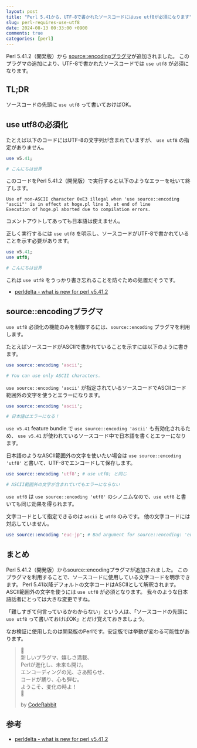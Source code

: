```yaml
---
layout: post
title: "Perl 5.41から、UTF-8で書かれたソースコードにはuse utf8が必須になります"
slug: perl-requires-use-utf8
date: 2024-08-13 00:33:00 +0900
comments: true
categories: [perl]
---
```


Perl 5.41.2（開発版）から [source::encodingプラグマ](https://metacpan.org/release/ETHER/perl-5.41.2/view/lib/source/encoding.pm)が追加されました。
このプラグマの追加により、UTF-8で書かれたソースコードでは `use utf8` が必須になります。

## TL;DR

ソースコードの先頭に `use utf8` って書いておけばOK。

## use utf8の必須化

たとえば以下のコードにはUTF-8の文字列が含まれていますが、 `use utf8` の指定がありません。

```perl
use v5.41;

# こんにちは世界
```

このコードをPerl 5.41.2（開発版）で実行すると以下のようなエラーを吐いて終了します。

```plain
Use of non-ASCII character 0xE3 illegal when 'use source::encoding "ascii"' is in effect at hoge.pl line 3, at end of line
Execution of hoge.pl aborted due to compilation errors.
```

コメントアウトしてあっても日本語は使えません。

正しく実行するには `use utf8` を明示し、ソースコードがUTF-8で書かれていることを示す必要があります。

```perl
use v5.41;
use utf8;

# こんにちは世界
```

これは `use utf8` をうっかり書き忘れることを防ぐための処置だそうです。

- [perldelta - what is new for perl v5.41.2](https://metacpan.org/release/ETHER/perl-5.41.2/view/pod/perldelta.pod)

## source::encodingプラグマ

`use utf8` 必須化の機能のみを制御するには、`source::encoding` プラグマを利用します。

たとえばソースコードがASCIIで書かれていることを示すには以下のように書きます。

```perl
use source::encoding 'ascii';

# You can use only ASCII characters.
```

`use source::encoding 'ascii'` が指定されているソースコードでASCIIコード範囲外の文字を使うとエラーになります。

```perl
use source::encoding 'ascii';

# 日本語はエラーになる！
```

`use v5.41` feature bundle で `use source::encoding 'ascii'` も有効化されるため、
`use v5.41` が使われているソースコード中で日本語を書くとエラーになります。

日本語のようなASCII範囲外の文字を使いたい場合は `use source::encoding 'utf8'` と書いて、UTF-8でエンコードして保存します。

```perl
use source::encoding 'utf8'; # use utf8; と同じ

# ASCII範囲外の文字が含まれていてもエラーにならない
```

`use utf8` は `use source::encoding 'utf8'` のシノニムなので、`use utf8` と書いても同じ効果を得られます。

文字コードとして指定できるのは `ascii` と `utf8` のみです。
他の文字コードには対応していません。

```perl
use source::encoding 'euc-jp'; # Bad argument for source::encoding: 'euc-jp'
```

## まとめ

Perl 5.41.2（開発版）からsource::encodingプラグマが追加されました。
このプラグマを利用することで、ソースコードに使用している文字コードを明示できます。
Perl 5.41以降デフォルトの文字コードはASCIIとして解釈されます。
ASCII範囲外の文字を使うには `use utf8` が必須となります。
我々のような日本語話者にとっては大きな変更ですね。

「難しすぎて何言っているかわからない」という人は、「ソースコードの先頭に `use utf8` って書いておけばOK」とだけ覚えておきましょう。

なお検証に使用したのは開発版のPerlです。安定版では挙動が変わる可能性があります。

> 🐇\
> 新しいプラグマ、嬉しさ満載、\
> Perlが進化し、未来も開け。\
> エンコーディングの光、さあ照らせ、\
> コードが踊り、心も弾む。\
> ようこそ、変化の時よ！\
> 🌟
>
> by [CodeRabbit](https://coderabbit.ai/)

## 参考

- [perldelta - what is new for perl v5.41.2](https://metacpan.org/release/ETHER/perl-5.41.2/view/pod/perldelta.pod)
